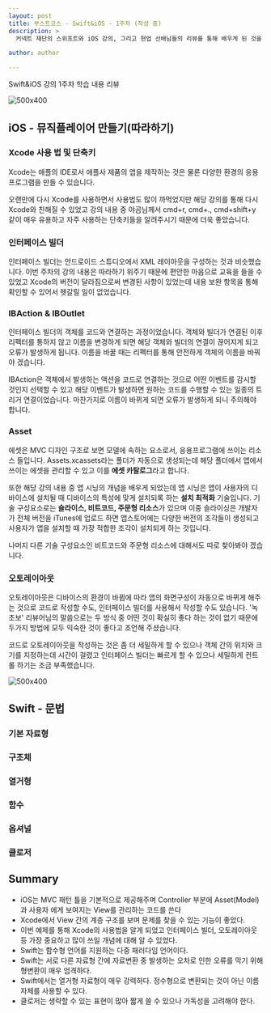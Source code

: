 ```yaml
---
layout: post
title: 부스트코스 - Swift&iOS - 1주차 (작성 중)
description: >
  커넥트 재단의 스위프트와 iOS 강의, 그리고 현업 선배님들의 리뷰를 통해 배우게 된 것을 정리하기 위한 포스팅 입니다.

author: author

---
```


Swift&iOS 강의 1주차 학습 내용 리뷰

![500x400](https://sungwon-choi-29.github.io/assets/img/blog/boostcourse_1.png)

## iOS - 뮤직플레이어 만들기(따라하기)

### Xcode 사용 법 및 단축키

Xcode는 애플의 IDE로서 애플사 제품의 앱을 제작하는 것은 물론 다양한 환경의 응용 프로그램을 만들 수 있습니다.

오랜만에 다시 Xcode를 사용하면서 사용법도 많이 까먹었지만 해당 강의를 통해 다시 Xcode와 친해질 수 있었고 강의 내용 중 야곰님께서 cmd+r, cmd+., cmd+shift+y 같이 매우 유용하고 자주 사용하는 단축키들을 알려주시기 때문에 더욱 좋았습니다.

### 인터페이스 빌더

인터페이스 빌더는 안드로이드 스튜디오에서 XML 레이아웃을 구성하는 것과 비슷했습니다. 이번 주차의 강의 내용은 따라하기 위주기 때문에 편안한 마음으로 교육을 들을 수 있었고 Xcode의 버전이 달라짐으로써 변경된 사항이 있었는데 내용 보완 항목을 통해 확인할 수 있어서 헷갈릴 일이 없었습니다.

### IBAction & IBOutlet

인터페이스 빌더의 객체를 코드와 연결하는 과정이었습니다. 객체와 빌더가 연결된 이후 리펙터를 통하지 않고 이름을 변경하게 되면 해당 객체와 빌더의 연결이 끊어지게 되고 오류가 발생하게 됩니다. 이름을 바꿀 때는 리펙터를 통해 안전하게 객체의 이름을 바꿔야 겠습니다.

IBAction은 객체에서 발생하는 액션을 코드로 연결하는 것으로 어떤 이벤트를 감시할 것인지 선택할 수 있고 해당 이벤트가 발생하면 원하는 코드를 수행할 수 있는 일종의 트리거 연결이었습니다. 마찬가지로 이름이 바뀌게 되면 오류가 발생하게 되니 주의해야 합니다.

### Asset

에셋은 MVC 디자인 구조로 보면 모델에 속하는 요소로서, 응용프로그램에 쓰이는 리소스 들입니다. Assets.xcassets라는 폴더가 자동으로 생성되는데 해당 폴더에서 앱에서 쓰이는 에셋을 관리할 수 있고 이를 <b>에셋 카탈로그</b>라고 합니다.

또한 해당 강의 내용 중 앱 시닝의 개념을 배우게 되었는데 앱 시닝은 앱이 사용자의 디바이스에 설치될 때 디바이스의 특성에 맞게 설치되록 하는 <b>설치 최적화</b> 기술입니다. 기술 구성요소로는 <b>슬라이스, 비트코드, 주문형 리소스</b>가 있으며 이중 슬라이싱은 개발자가 전체 버전을 iTunes에 업로드 하면 앱스토어에는 다양한 버전의 조각들이 생성되고 사용자가 앱을 설치할 때 가장 적합한 조각이 설치되게 하는 것입니다.

나머지 다른 기술 구성요소인 비트코드와 주문형 리소스에 대해서도 따로 찾아봐야 겠습니다.

### 오토레이아웃

오토레이아웃은 디바이스의 환경이 바뀜에 따라 앱의 화면구성이 자동으로 바뀌게 해주는 것으로 코드로 작성할 수도, 인터페이스 빌더를 사용해서 작성할 수도 있습니다. '녹초보' 리뷰어님의 말씀으로는 두 방식 중 어떤 것이 확실히 좋다 하는 것이 없기 때문에 두가지 방법에 모두 익숙한 것이 좋다고 조언해 주셨습니다.

코드로 오토레이아웃을 작성하는 것은 좀 더 세밀하게 할 수 있으나 객체 간의 위치와 크기를 지정하는데 시간이 걸렸고 인터페이스 빌더는 빠르게 할 수 있으나 세밀하게 컨트롤 하기는 조금 부족했습니다.

![500x400](https://sungwon-choi-29.github.io/assets/img/blog/boostcourse_result_1.png)

## Swift - 문법

### 기본 자료형

### 구조체

### 열거형

### 함수

### 옵셔널

### 클로저


## Summary

* iOS는 MVC 패턴 틀을 기본적으로 제공해주며 Controller 부분에 Asset(Model)과 사용자 에게 보여지는 View를 관리하는 코드를 쓴다
* Xcode에서 View 간의 계층 구조를 보며 문제를 찾을 수 있는 기능이 좋았다.
* 이번 예제를 통해 Xcode의 사용법을 알게 되었고 인터페이스 빌더, 오토레이아웃등 가장 중요하고 많이 쓰일 개념에 대해 알 수 있었다.
* Swift는 함수형 언어를 지원하는 다중 패러다임 언어이다.
* Swift는 서로 다른 자료형 간에 자료변환 중 발생하는 오차로 인한 오류를 막기 위해 형변환이 매우 엄격하다.
* Swift에서는 열거형 자료형이 매우 강력하다. 정수형으로 변환되는 것이 아닌 이름 자체를 사용할 수 있다.
* 클로저는 생략할 수 있는 표현이 많아 짧게 쓸 수 있으나 가독성을 고려해야 한다.

